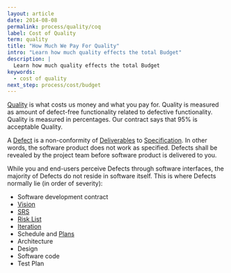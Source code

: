 ```yaml
---
layout: article
date: 2014-08-08
permalink: process/quality/coq
label: Cost of Quality
term: quality
title: "How Much We Pay For Quality"
intro: "Learn how much quality effects the total Budget"
description: |
  Learn how much quality effects the total Budget
keywords:
  - cost of quality
next_step: process/cost/budget
---
```


[Quality](/process/quality) is what costs us money and what you pay for. Quality is measured as
amount of defect-free functionality related to defective functionality. Quality is measured in
percentages. Our contract says that 95% is acceptable Quality.

A [Defect](/process/quality/defect) is a non-conformity of
[Deliverables](/process/warranty/deliverables) to [Specification](/process/scope/specification). In
other words, the software product does not work as specified. Defects shall be revealed by the
project team before software product is delivered to you.

While you and end-users perceive Defects through software interfaces, the majority of Defects do not
reside in software itself. This is where Defects normally lie (in order of severity):

 * Software development contract
 * [Vision](/process/scope/vision)
 * [SRS](/process/scope/srs)
 * [Risk List](/process/risk/risklist)
 * [Iteration](/process/time/schedule)
 * Schedule and [Plans](/process/time/iteration)
 * Architecture
 * Design
 * Software code
 * Test Plan
